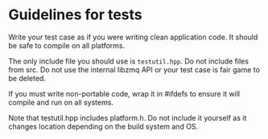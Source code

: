 #   Guidelines for tests

Write your test case as if you were writing clean application code. It should be safe to compile on all platforms.

The only include file you should use is `testutil.hpp`. Do not include files from src. Do not use the internal libzmq API or your test case is fair game to be deleted.

If you must write non-portable code, wrap it in #ifdefs to ensure it will compile and run on all systems.

Note that testutil.hpp includes platform.h. Do not include it yourself as it changes location depending on the build system and OS.


